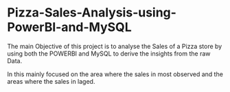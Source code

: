 # Pizza-Sales-Analysis-using-PowerBI-and-MySQL
The main Objective of this project is to analyse the Sales of a Pizza store by using both the POWERBI and MySQL to derive the insights from the raw Data.

In this mainly focused on the area where the sales in most observed and the areas where the sales in laged.
